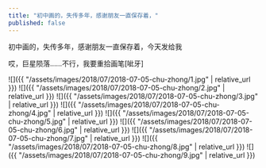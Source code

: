 ```yaml
---
title: "初中画的，失传多年，感谢朋友一直保存着，"
published: false
---
```

初中画的，失传多年，感谢朋友一直保存着，今天发给我

哎，巨星陨落……不行，我要重拾画笔[呲牙]



![]({{ "/assets/images/2018/07/2018-07-05-chu-zhong/1.jpg" | relative_url }})
![]({{ "/assets/images/2018/07/2018-07-05-chu-zhong/2.jpg" | relative_url }})
![]({{ "/assets/images/2018/07/2018-07-05-chu-zhong/3.jpg" | relative_url }})
![]({{ "/assets/images/2018/07/2018-07-05-chu-zhong/4.jpg" | relative_url }})
![]({{ "/assets/images/2018/07/2018-07-05-chu-zhong/5.jpg" | relative_url }})
![]({{ "/assets/images/2018/07/2018-07-05-chu-zhong/6.jpg" | relative_url }})
![]({{ "/assets/images/2018/07/2018-07-05-chu-zhong/7.jpg" | relative_url }})
![]({{ "/assets/images/2018/07/2018-07-05-chu-zhong/8.jpg" | relative_url }})
![]({{ "/assets/images/2018/07/2018-07-05-chu-zhong/9.jpg" | relative_url }})
